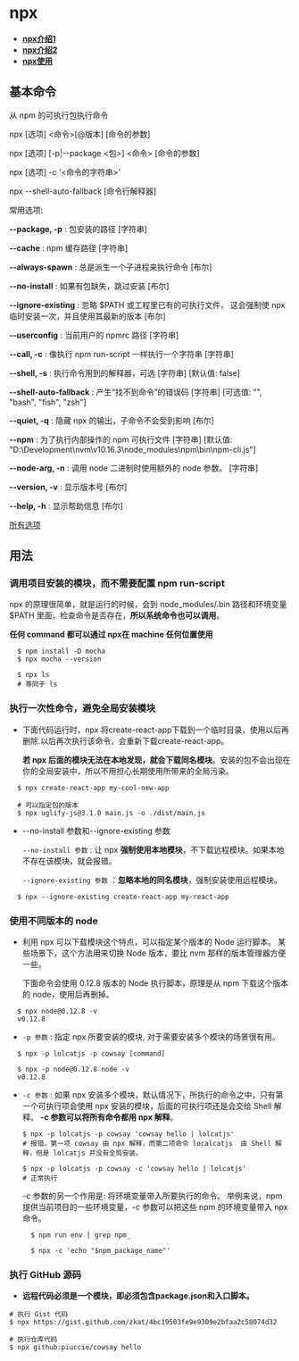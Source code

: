 # npx
- [**npx介绍1**](https://www.jianshu.com/p/a4d2d14f4c0e) 
- [**npx介绍2**](https://blog.csdn.net/zhulin2609/article/details/80388156#%E4%BD%BF%E7%94%A8%E4%B8%8D%E5%90%8C%E7%9A%84node%E7%89%88%E6%9C%AC%E8%BF%90%E8%A1%8C%E5%91%BD%E4%BB%A4)
- [**npx使用**](http://www.ruanyifeng.com/blog/2019/02/npx.html)

## 基本命令
从 npm 的可执行包执行命令

  npx [选项] <命令>[@版本] [命令的参数]

  npx [选项] [-p|--package <包>] <命令> [命令的参数]

  npx [选项] -c '<命令的字符串>'

  npx --shell-auto-fallback [命令行解释器]

  常用选项:

  **--package, -p** :          包安装的路径                                   [字符串]

  **--cache** :                npm 缓存路径                                   [字符串]

  **--always-spawn** :         总是派生一个子进程来执行命令                     [布尔]

  **--no-install** :           如果有包缺失，跳过安装                           [布尔]

  **--ignore-existing** :      忽略 $PATH 或工程里已有的可执行文件，
                               这会强制使 npx 临时安装一次，并且使用其最新的版本  [布尔]

  **--userconfig** :           当前用户的 npmrc 路径                           [字符串]

  **--call, -c** :             像执行 npm run-script 一样执行一个字符串         [字符串]

  **--shell, -s** :            执行命令用到的解释器，可选                       [字符串] [默认值: false]

  **--shell-auto-fallback** :  产生“找不到命令”的错误码                         [字符串] [可选值: "", "bash", "fish", "zsh"]

  **--quiet, -q** :            隐藏 npx 的输出，子命令不会受到影响               [布尔]

  **--npm** :                  为了执行内部操作的 npm 可执行文件                 [字符串] [默认值: 
                                                                                "D:\Development\nvm\v10.16.3\node_modules\npm\bin\npm-cli.js"]
     
  **--node-arg, -n** :         调用 node 二进制时使用额外的 node 参数。          [字符串]

  **--version, -v** :          显示版本号                                       [布尔]

  **--help, -h** :             显示帮助信息                                     [布尔]

  [所有选项](https://www.npmjs.com/package/npx#for-bash)

## 用法
### 调用项目安装的模块，而不需要配置 npm run-script
npx 的原理很简单，就是运行的时候，会到 node_modules/.bin 路径和环境变量 $PATH 里面，检查命令是否存在，**所以系统命令也可以调用**。

**任何 command 都可以通过 npx在 machine 任何位置使用**
```
  $ npm install -D mocha
  $ npx mocha --version

  $ npx ls
  # 等同于 ls
```

### 执行一次性命令，避免全局安装模块
  - 下面代码运行时，npx 将create-react-app下载到一个临时目录，使用以后再删除.以后再次执行该命令，会重新下载create-react-app。

    **若 npx 后面的模块无法在本地发现，就会下载同名模块**。安装的包不会出现在你的全局安装中，所以不用担心长期使用所带来的全局污染。
  ```
    $ npx create-react-app my-cool-new-app  

    # 可以指定包的版本
    $ npx uglify-js@3.1.0 main.js -o ./dist/main.js
  ```

  - --no-install 参数和--ignore-existing 参数

    `--no-install 参数` : 让 npx **强制使用本地模块**，不下载远程模块。如果本地不存在该模块，就会报错。

    `--ignore-existing 参数` ：**忽略本地的同名模块**，强制安装使用远程模块。

  ```
    $ npx --ignore-existing create-react-app my-react-app
  ```

### 使用不同版本的 node
  - 利用 npx 可以下载模块这个特点，可以指定某个版本的 Node 运行脚本。
    某些场景下，这个方法用来切换 Node 版本，要比 nvm 那样的版本管理器方便一些。
  
    下面命令会使用 0.12.8 版本的 Node 执行脚本，原理是从 npm 下载这个版本的 node，使用后再删掉。
  ```
    $ npx node@0.12.8 -v
    v0.12.8
  ```

  - `-p 参数` : 指定 npx 所要安装的模块, 对于需要安装多个模块的场景很有用。
  ```
    $ npx -p lolcatjs -p cowsay [command]

    $ npx -p node@0.12.8 node -v
    v0.12.8
  ```

  - `-c 参数` : 
    如果 npx 安装多个模块，默认情况下，所执行的命令之中，只有第一个可执行项会使用 npx 安装的模块，后面的可执行项还是会交给 Shell 解释。
    **-c 参数可以将所有命令都用 npx 解释**。

    ```
    $ npx -p lolcatjs -p cowsay 'cowsay hello | lolcatjs'
    # 报错，第一项 cowsay 由 npx 解释，而第二项命令 localcatjs  由 Shell 解释，但是 lolcatjs 并没有全局安装。

    $ npx -p lolcatjs -p cowsay -c 'cowsay hello | lolcatjs'
    # 正常执行
    ```

    -c 参数的另一个作用是: 将环境变量带入所要执行的命令。
    举例来说，npm 提供当前项目的一些环境变量，-c 参数可以把这些 npm 的环境变量带入 npx 命令。
    ```
      $ npm run env | grep npm_

      $ npx -c 'echo "$npm_package_name"'
    ```

### 执行 GitHub 源码
  - **远程代码必须是一个模块，即必须包含package.json和入口脚本。**
  ```
  # 执行 Gist 代码
  $ npx https://gist.github.com/zkat/4bc19503fe9e9309e2bfaa2c58074d32

  # 执行仓库代码
  $ npx github:piuccio/cowsay hello
  ``` 